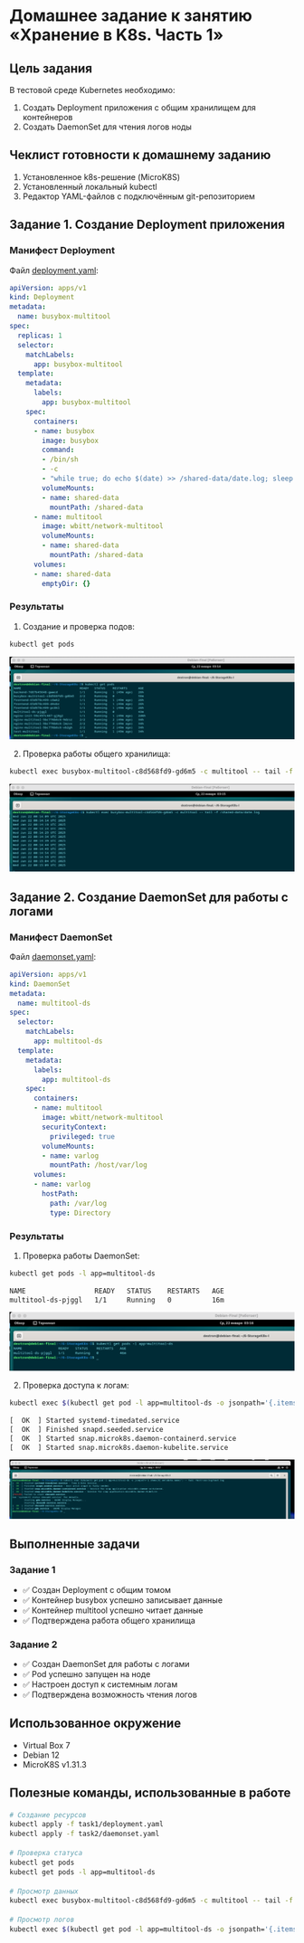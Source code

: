 # Домашнее задание к занятию «Хранение в K8s. Часть 1»

## Цель задания

В тестовой среде Kubernetes необходимо:
1. Создать Deployment приложения с общим хранилищем для контейнеров
2. Создать DaemonSet для чтения логов ноды

## Чеклист готовности к домашнему заданию

1. Установленное k8s-решение (MicroK8S)
2. Установленный локальный kubectl
3. Редактор YAML-файлов с подключённым git-репозиторием

## Задание 1. Создание Deployment приложения

### Манифест Deployment

Файл [deployment.yaml](task1/deployment.yaml):
```yaml
apiVersion: apps/v1
kind: Deployment
metadata:
  name: busybox-multitool
spec:
  replicas: 1
  selector:
    matchLabels:
      app: busybox-multitool
  template:
    metadata:
      labels:
        app: busybox-multitool
    spec:
      containers:
      - name: busybox
        image: busybox
        command: 
        - /bin/sh
        - -c
        - "while true; do echo $(date) >> /shared-data/date.log; sleep 5; done"
        volumeMounts:
        - name: shared-data
          mountPath: /shared-data
      - name: multitool
        image: wbitt/network-multitool
        volumeMounts:
        - name: shared-data
          mountPath: /shared-data
      volumes:
      - name: shared-data
        emptyDir: {}
```

### Результаты

1. Создание и проверка подов:
```bash
kubectl get pods
```

![image](https://github.com/Byzgaev-I/6-StorageK8s-I/blob/main/1-1.png)


2. Проверка работы общего хранилища:
```bash
kubectl exec busybox-multitool-c8d568fd9-gd6m5 -c multitool -- tail -f /shared-data/date.log
```

![image](https://github.com/Byzgaev-I/6-StorageK8s-I/blob/main/1-2.png)


## Задание 2. Создание DaemonSet для работы с логами

### Манифест DaemonSet

Файл [daemonset.yaml](task2/daemonset.yaml):
```yaml
apiVersion: apps/v1
kind: DaemonSet
metadata:
  name: multitool-ds
spec:
  selector:
    matchLabels:
      app: multitool-ds
  template:
    metadata:
      labels:
        app: multitool-ds
    spec:
      containers:
      - name: multitool
        image: wbitt/network-multitool
        securityContext:
          privileged: true
        volumeMounts:
        - name: varlog
          mountPath: /host/var/log
      volumes:
      - name: varlog
        hostPath:
          path: /var/log
          type: Directory
```

### Результаты

1. Проверка работы DaemonSet:
```bash
kubectl get pods -l app=multitool-ds
```
```
NAME                 READY   STATUS    RESTARTS   AGE
multitool-ds-pjggl   1/1     Running   0          16m
```
![image](https://github.com/Byzgaev-I/6-StorageK8s-I/blob/main/2-1.png)


2. Проверка доступа к логам:
```bash
kubectl exec $(kubectl get pod -l app=multitool-ds -o jsonpath='{.items[0].metadata.name}') -- tail /host/var/log/boot.log
```
```
[  OK  ] Started systemd-timedated.service
[  OK  ] Finished snapd.seeded.service
[  OK  ] Started snap.microk8s.daemon-containerd.service
[  OK  ] Started snap.microk8s.daemon-kubelite.service
```
![image](https://github.com/Byzgaev-I/6-StorageK8s-I/blob/main/2-2.png)


## Выполненные задачи

### Задание 1
- ✅ Создан Deployment с общим томом
- ✅ Контейнер busybox успешно записывает данные
- ✅ Контейнер multitool успешно читает данные
- ✅ Подтверждена работа общего хранилища

### Задание 2
- ✅ Создан DaemonSet для работы с логами
- ✅ Pod успешно запущен на ноде
- ✅ Настроен доступ к системным логам
- ✅ Подтверждена возможность чтения логов

## Использованное окружение

- Virtual Box 7
- Debian 12
- MicroK8S v1.31.3

## Полезные команды, использованные в работе

```bash
# Создание ресурсов
kubectl apply -f task1/deployment.yaml
kubectl apply -f task2/daemonset.yaml

# Проверка статуса
kubectl get pods
kubectl get pods -l app=multitool-ds

# Просмотр данных
kubectl exec busybox-multitool-c8d568fd9-gd6m5 -c multitool -- tail -f /shared-data/date.log

# Просмотр логов
kubectl exec $(kubectl get pod -l app=multitool-ds -o jsonpath='{.items[0].metadata.name}') -- tail /host/var/log/boot.log
```
